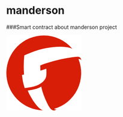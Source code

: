 # manderson
###Smart contract  about manderson project

 ![manderson](https://github.com/haosen9527/manderson/blob/master/public/img/manderson-logo.png)
